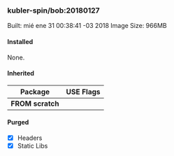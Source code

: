 ### kubler-spin/bob:20180127

Built: mié ene 31 00:38:41 -03 2018
Image Size: 966MB

#### Installed
None.
#### Inherited
Package | USE Flags
--------|----------
**FROM scratch** |
#### Purged
- [x] Headers
- [x] Static Libs
